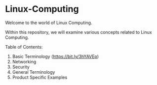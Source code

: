 # Linux-Computing
Welcome to the world of Linux Computing.

Within this repository, we will examine various concepts related to Linux Computing.

Table of Contents:
1) Basic Terminology (https://bit.ly/3hYAVEp)
2) Networking
3) Security
4) General Terminology
5) Product Specific Examples 
